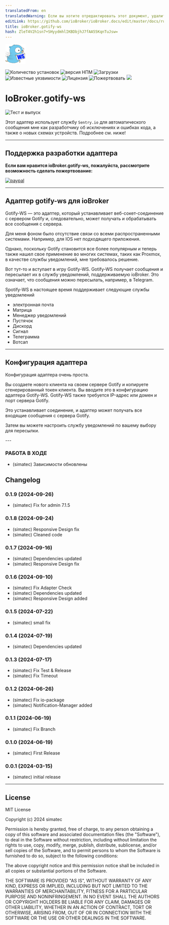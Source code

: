 ```yaml
---
translatedFrom: en
translatedWarning: Если вы хотите отредактировать этот документ, удалите поле «translationFrom», в противном случае этот документ будет снова автоматически переведен
editLink: https://github.com/ioBroker/ioBroker.docs/edit/master/docs/ru/adapterref/iobroker.gotify-ws/README.md
title: ioBroker.gotify-ws
hash: ZleT4V2h1sn7+SHyydmhlIKBDbjhJ7fAA55KqnTuJsw=
---
```

![Логотип](../../../en/adapterref/iobroker.gotify-ws/admin/gotify-ws.png)

![Количество установок](http://iobroker.live/badges/gotify-ws-stable.svg)
![версия НПМ](http://img.shields.io/npm/v/iobroker.gotify-ws.svg)
![Загрузки](https://img.shields.io/npm/dm/iobroker.gotify-ws.svg)
![Известные уязвимости](https://snyk.io/test/github/simatec/ioBroker.gotify-ws/badge.svg)
![Лицензия](https://img.shields.io/github/license/simatec/ioBroker.gotify-ws?style=flat)
![Пожертвовать](https://img.shields.io/badge/paypal-donate%20|%20spenden-blue.svg)
![](https://img.shields.io/static/v1?label=Sponsor&message=%E2%9D%A4&logo=GitHub&color=%23fe8e86)

# IoBroker.gotify-ws
![Тест и выпуск](https://github.com/simatec/ioBroker.gotify-ws/workflows/Test%20and%20Release/badge.svg)

Этот адаптер использует службу `Sentry.io` для автоматического сообщения мне как разработчику об исключениях и ошибках кода, а также о новых схемах устройств. Подробнее см. ниже!

---

## Поддержка разработки адаптера
**Если вам нравится ioBroker.gotify-ws, пожалуйста, рассмотрите возможность сделать пожертвование:**

[![paypal](https://www.paypalobjects.com/en_US/DK/i/btn/btn_donateCC_LG.gif)](https://paypal.me/mk1676)

---

## Адаптер gotify-ws для ioBroker
Gotify-WS — это адаптер, который устанавливает веб-сокет-соединение с сервером Gotify и, следовательно, может получать и обрабатывать все сообщения с сервера.

Для меня фоном было отсутствие связи со всеми распространенными системами.
Например, для IOS нет подходящего приложения.

Однако, поскольку Gotify становится все более популярным и теперь также нашел свое применение во многих системах, таких как Proxmox, в качестве службы уведомлений, мне требовалось решение.

Вот тут-то и вступает в игру Gotify-WS.
Gotify-WS получает сообщения и пересылает их в службу уведомлений, поддерживаемую ioBroker. Это означает, что сообщения можно пересылать, например, в Telegram.

Spotify-WS в настоящее время поддерживает следующие службы уведомлений

* электронная почта
* Матрица
* Менеджер уведомлений
* Пустячок
* Дискорд
* Сигнал
* Телеграмма
* Вотсап

---

## Конфигурация адаптера
Конфигурация адаптера очень проста.

Вы создаете нового клиента на своем сервере Gotify и копируете сгенерированный токен клиента.
Вы вводите это в конфигурацию адаптера Gotify-WS.
Gotify-WS также требуется IP-адрес или домен и порт сервера Gotify.

Это устанавливает соединение, и адаптер может получать все входящие сообщения с сервера Gotify.

Затем вы можете настроить службу уведомлений по вашему выбору для пересылки.

--- <!-- ### **РАБОТА В ХОДЕ** -->

### **РАБОТА В ХОДЕ**
* (simatec) Зависимости обновлены

## Changelog
### 0.1.9 (2024-09-26)
* (simatec) Fix for admin 7.1.5

### 0.1.8 (2024-09-24)
* (simatec) Responsive Design fix
* (simatec) Cleaned code

### 0.1.7 (2024-09-16)
* (simatec) Dependencies updated
* (simatec) Responsive Design fix

### 0.1.6 (2024-09-10)
* (simatec) Fix Adapter Check
* (simatec) Dependencies updated
* (simatec) Responsive Design added

### 0.1.5 (2024-07-22)
* (simatec) small fix

### 0.1.4 (2024-07-19)
* (simatec) Dependencies updated

### 0.1.3 (2024-07-17)
* (simatec) Fix Test & Release
* (simatec) Fix Timeout

### 0.1.2 (2024-06-26)
* (simatec) Fix io-package
* (simatec) Notification-Manager added

### 0.1.1 (2024-06-19)
* (simatec) Fix Branch

### 0.1.0 (2024-06-19)
* (simatec) First Release

### 0.0.1 (2024-03-15)
* (simatec) initial release

---

## License

MIT License

Copyright (c) 2024 simatec

Permission is hereby granted, free of charge, to any person obtaining a copy
of this software and associated documentation files (the "Software"), to deal
in the Software without restriction, including without limitation the rights
to use, copy, modify, merge, publish, distribute, sublicense, and/or sell
copies of the Software, and to permit persons to whom the Software is
furnished to do so, subject to the following conditions:

The above copyright notice and this permission notice shall be included in all
copies or substantial portions of the Software.

THE SOFTWARE IS PROVIDED "AS IS", WITHOUT WARRANTY OF ANY KIND, EXPRESS OR
IMPLIED, INCLUDING BUT NOT LIMITED TO THE WARRANTIES OF MERCHANTABILITY,
FITNESS FOR A PARTICULAR PURPOSE AND NONINFRINGEMENT. IN NO EVENT SHALL THE
AUTHORS OR COPYRIGHT HOLDERS BE LIABLE FOR ANY CLAIM, DAMAGES OR OTHER
LIABILITY, WHETHER IN AN ACTION OF CONTRACT, TORT OR OTHERWISE, ARISING FROM,
OUT OF OR IN CONNECTION WITH THE SOFTWARE OR THE USE OR OTHER DEALINGS IN THE
SOFTWARE.